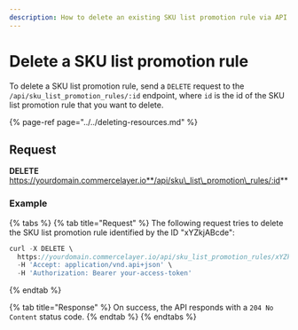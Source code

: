 ```yaml
---
description: How to delete an existing SKU list promotion rule via API
---
```


# Delete a SKU list promotion rule

To delete a SKU list promotion rule, send a `DELETE` request to the `/api/sku_list_promotion_rules/:id` endpoint, where `id` is the id of the SKU list promotion rule that you want to delete.

{% page-ref page="../../deleting-resources.md" %}

## Request

**DELETE** https://yourdomain.commercelayer.io**/api/sku\_list\_promotion\_rules/:id**

### Example

{% tabs %}
{% tab title="Request" %}
The following request tries to delete the SKU list promotion rule identified by the ID "xYZkjABcde":

```javascript
curl -X DELETE \
  https://yourdomain.commercelayer.io/api/sku_list_promotion_rules/xYZkjABcde \
  -H 'Accept: application/vnd.api+json' \
  -H 'Authorization: Bearer your-access-token'
```
{% endtab %}

{% tab title="Response" %}
On success, the API responds with a `204 No Content` status code.
{% endtab %}
{% endtabs %}

